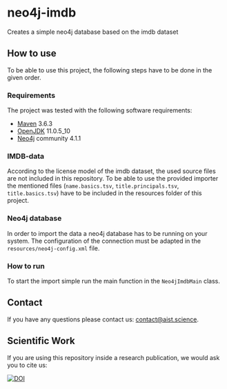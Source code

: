 # neo4j-imdb
Creates a simple neo4j database based on the imdb dataset

## How to use

To be able to use this project, the following steps have to be done in the given order. 

### Requirements

The project was tested with the following software requirements:

 - [Maven](https://maven.apache.org/) 3.6.3 
 - [OpenJDK](https://openjdk.java.net/) 11.0.5_10
 - [Neo4j](https://neo4j.com/) community 4.1.1

### IMDB-data

According to the license model of the imdb dataset, the used source files are not included in this repository. To be 
able to use the provided importer the mentioned files (`name.basics.tsv`, `title.principals.tsv`, `title.basics.tsv`) 
have to be included in the resources folder of this project.

### Neo4j database 

In order to import the data a neo4j database has to be running on your system. The configuration of the connection 
must be adapted in the `resources/neo4j-config.xml` file.

### How to run

To start the import simple run the main function in the `Neo4jImdbMain` class.

## Contact

If you have any questions please contact us: [contact@aist.science](mailto:contact@aist.science).

## Scientific Work

If you are using this repository inside a research publication, we would ask you to cite us:

[![DOI](https://zenodo.org/badge/287279035.svg)](https://zenodo.org/badge/latestdoi/287279035)
